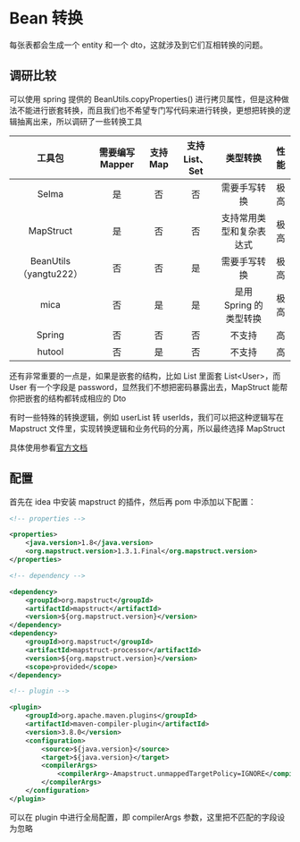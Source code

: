 # Bean 转换

每张表都会生成一个 entity 和一个 dto，这就涉及到它们互相转换的问题。

## 调研比较

可以使用 spring 提供的 BeanUtils.copyProperties() 进行拷贝属性，但是这种做法不能进行嵌套转换，而且我们也不希望专门写代码来进行转换，更想把转换的逻辑抽离出来，所以调研了一些转换工具

|         工具包         | 需要编写 Mapper | 支持 Map | 支持 List、Set |         类型转换         | 性能 |
| :--------------------: | :-------------: | :------: | :------------: | :----------------------: | :--: |
|         Selma          |       是        |    否    |       否       |       需要手写转换       | 极高 |
|       MapStruct        |       是        |    否    |       否       | 支持常用类型和复杂表达式 | 极高 |
| BeanUtils（yangtu222） |       否        |    否    |       是       |       需要手写转换       | 极高 |
|          mica          |       否        |    是    |       是       |  是用 Spring 的类型转换  | 极高 |
|         Spring         |       否        |    否    |       否       |          不支持          |  高  |
|         hutool         |       否        |    是    |       否       |          不支持          |  高  |

还有非常重要的一点是，如果是嵌套的结构，比如 List 里面套 List\<User>，而 User 有一个字段是 password，显然我们不想把密码暴露出去，MapStruct 能帮你把嵌套的结构都转成相应的 Dto

有时一些特殊的转换逻辑，例如 userList 转 userIds，我们可以把这种逻辑写在 Mapstruct 文件里，实现转换逻辑和业务代码的分离，所以最终选择 MapStruct

具体使用参看[官方文档](https://mapstruct.org/)

## 配置

首先在 idea 中安装 mapstruct 的插件，然后再 pom 中添加以下配置：

```xml
<!-- properties -->

<properties>
    <java.version>1.8</java.version>
    <org.mapstruct.version>1.3.1.Final</org.mapstruct.version>
</properties>

<!-- dependency -->

<dependency>
    <groupId>org.mapstruct</groupId>
    <artifactId>mapstruct</artifactId>
    <version>${org.mapstruct.version}</version>
</dependency>
<dependency>
    <groupId>org.mapstruct</groupId>
    <artifactId>mapstruct-processor</artifactId>
    <version>${org.mapstruct.version}</version>
    <scope>provided</scope>
</dependency>

<!-- plugin -->

<plugin>
    <groupId>org.apache.maven.plugins</groupId>
    <artifactId>maven-compiler-plugin</artifactId>
    <version>3.8.0</version>
    <configuration>
        <source>${java.version}</source>
        <target>${java.version}</target>
        <compilerArgs>
            <compilerArg>-Amapstruct.unmappedTargetPolicy=IGNORE</compilerArg>
        </compilerArgs>
    </configuration>
</plugin>
```

可以在 plugin 中进行全局配置，即 compilerArgs 参数，这里把不匹配的字段设为忽略
